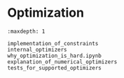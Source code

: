 # Optimization

```{toctree}
:maxdepth: 1

implementation_of_constraints
internal_optimizers
why_optimization_is_hard.ipynb
explanation_of_numerical_optimizers
tests_for_supported_optimizers
```
